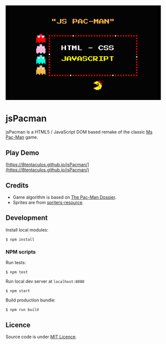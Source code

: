 ![Artwork](./src/img/stuff/art.png)

jsPacman
========

jsPacman is a HTML5 / JavaScript DOM based remake of the classic [Ms Pac-Man](https://en.wikipedia.org/wiki/Ms._Pac-Man) game.

Play Demo
-----------
[https://8tentaculos.github.io/jsPacman/](https://8tentaculos.github.io/jsPacman/)

Credits
-----------
* Game algorithm is based on [The Pac-Man Dossier](https://pacman.holenet.info/).
* Sprites are from [spriters-resource](http://www.spriters-resource.com/game_boy_advance/namcomuseum/sheet/22732).

Development
-----------
Install local modules:
```
$ npm install
```
### NPM scripts ###
Run tests:
```
$ npm test
```
Run local dev server at `localhost:8080`
```
$ npm start
```
Build production bundle:
```
$ npm run build
```

Licence
-----------
Source code is under [MIT Licence](http://opensource.org/licenses/mit-license.php).
